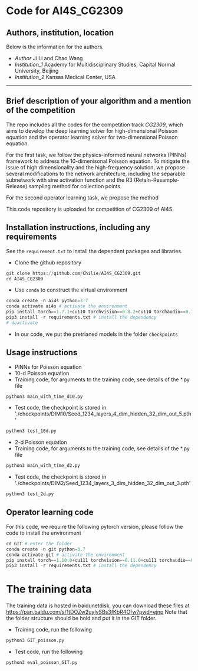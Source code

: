# Code for AI4S_CG2309 
## Authors, institution, location
Below is the information for the authors.
+ *Author* Ji Li and Chao Wang
+ *Institution_1* Academy for Multidisciplinary Studies, Capital Normal University, Beijing
+ *Institution_2* Kansas Medical Center, USA
-------
## Brief description of your algorithm and a mention of the competition
The repo includes all the codes for the competition track *CG2309*, which aims to develop the deep learning solver for high-dimensional Poisson equation and the operator learning solver for two-dimensional Poisson equation. 

For the first task, we follow the physics-informed neural networks (PINNs) framework to address the 10-dimenisonal Poisson equation. To mitigate the issue of high dimensionality and the high-frequency solution, we propose several modifications to the network architecture, including the separable subnetwork with sine activation function and the R3 (Retain-Resample-Release) sampling method for collection points.

For the second operator learning task, we propose the method

This code repository is uploaded for competition of CG2309 of AI4S.

## Installation instructions, including any requirements
See the ```requirement.txt``` to install the dependent packages and libraries.

+ Clone the github repository
```python
git clone https://github.com/Chilie/AI4S_CG2309.git
cd AI4S_CG2309
```
+ Use ```conda``` to construct the virtual environment
```python
conda create -n ai4s python=3.7
conda activate ai4s # activate the environment
pip install torch==1.7.1+cu110 torchvision==0.8.2+cu110 torchaudio==0.7.2 -f https://download.pytorch.org/whl/torch_stable.html # install cuda verison of pytorch
pip3 install -r requirements.txt # install the dependency 
# deactivate
```
+ In our code, we put the pretrianed models in the folder `checkpoints`

## Usage instructions
+ PINNs for Poisson equation
+ 10-d Poisson equation
+ Training code, for arguments to the training code, see details of the *.py file
```python
python3 main_with_time_d10.py
```
+ Test code, the checkpoint is stored in './checkpoints/DIM10/Seed_1234_layers_4_dim_hidden_32_dim_out_5.pth'
```python
python3 test_10d.py
```
+ 2-d Poisson equation
+ Training code, for arguments to the training code, see details of the *.py file
```python
python3 main_with_time_d2.py
```
+ Test code, the checkpoint is stored in './checkpoints/DIM2/Seed_1234_layers_3_dim_hidden_32_dim_out_3.pth'
```python
python3 test_2d.py
```

## Operator learning code

For this code, we require the following pytorch version, please follow the code to install the environment
```python
cd GIT # enter the folder
conda create -n git python=3.7
conda activate git # activate the environment
pip install torch==1.10.0+cu111 torchvision==0.11.0+cu111 torchaudio==0.10.0 -f https://download.pytorch.org/whl/torch_stable.html
pip3 install -r requirements.txt # install the dependency 
```

# The training data

The training data is hosted in baidunetdisk, you can download these files at https://pan.baidu.com/s/1tDOZw2uylySBs3fKbR4Ofw?pwd=ejnp 
Note that the folder structure should be hold and put it in the GIT folder.
+ Training code, run the following 
```python
python3 GIT_poisson.py
```
+ Test code, run the following
```python
python3 eval_poisson_GIT.py
```